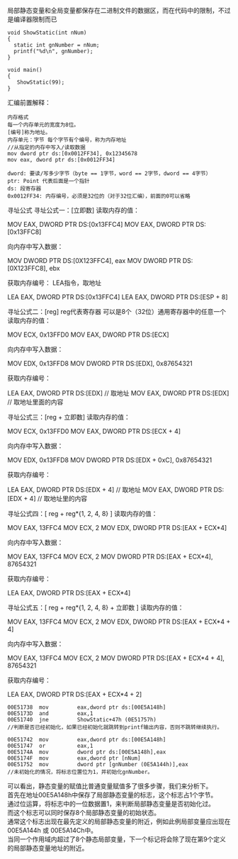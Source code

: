 局部静态变量和全局变量都保存在二进制文件的数据区，而在代码中的限制，不过是编译器限制而已  
  
    void ShowStatic(int nNum)
    {
      static int gnNumber = nNum;
      printf("%d\n", gnNumber);
    }

    void main()
    {
       ShowStatic(99);
    }
    
    
汇编前置解释：  
    
    内存格式
    每一个内存单元的宽度为8位。
    [编号]称为地址。
    内存单元：字节 每个字节有个编号，称为内存地址
    //从指定的内存中写入/读取数据
    mov dword ptr ds:[0x0012FF34], 0x12345678
    mov eax, dword ptr ds:[0x0012FF34]
    
    dword: 要读/写多少字节（byte == 1字节，word == 2字节，dword == 4字节）
    ptr: Point 代表后面是一个指针
    ds: 段寄存器
    0x0012FF34: 内存编号，必须是32位的（对于32位汇编），前面的0可以省略
寻址公式
寻址公式一：[立即数]
读取内存的值：

MOV EAX, DWORD PTR DS:[0x13FFC4]
MOV EAX, DWORD PTR DS:[0x13FFC8]

向内存中写入数据：

MOV DWORD PTR DS:[0X123FFC4], eax
MOV DWORD PTR DS:[0X123FFC8], ebx

获取内存编号： LEA指令，取地址

LEA EAX, DWORD PTR DS:[0x13FFC4]
LEA EAX, DWORD PTR DS:[ESP + 8]

寻址公式二：[reg] reg代表寄存器 可以是8个（32位）通用寄存器中的任意一个
读取内存的值：

MOV ECX, 0x13FFD0
MOV EAX, DWORD PTR DS:[ECX]

向内存中写入数据：

MOV EDX, 0x13FFD8
MOV DWORD PTR DS:[EDX], 0x87654321

获取内存编号：

LEA EAX, DWORD PTR DS:[EDX] // 取地址
MOV EAX, DWORD PTR DS:[EDX] // 取地址里面的内容

寻址公式三：[reg + 立即数]
读取内存的值：

MOV ECX, 0x13FFD0
MOV EAX, DWORD PTR DS:[ECX + 4]

向内存中写入数据：

MOV EDX, 0x13FFD8
MOV DWORD PTR DS:[EDX + 0xC], 0x87654321

获取内存编号：

LEA EAX, DWORD PTR DS:[EDX + 4] // 取地址
MOV EAX, DWORD PTR DS:[EDX + 4] // 取地址里的内容

寻址公式四：[ reg + reg*{1, 2, 4, 8} ]
读取内存的值：

MOV EAX, 13FFC4
MOV ECX, 2
MOV EDX, DWORD PTR DS:[EAX + ECX*4]

向内存中写入数据：

MOV EAX, 13FFC4
MOV ECX, 2
MOV DWORD PTR DS:[EAX + ECX*4], 87654321

获取内存编号：

LEA EAX, DWORD PTR DS:[EAX + ECX*4]

寻址公式五：[ reg + reg*{1, 2, 4, 8} + 立即数 ]
读取内存的值：

MOV EAX, 13FFC4
MOV ECX, 2
MOV EDX, DWORD PTR DS:[EAX + ECX*4 + 4]

向内存中写入数据：

MOV EAX, 13FFC4
MOV ECX, 2
MOV DWORD PTR DS:[EAX + ECX*4 + 4], 87654321

获取内存编号：

LEA EAX, DWORD PTR DS:[EAX + ECX*4 + 2]


    
    
    00E51738  mov         eax,dword ptr ds:[00E5A148h]  
    00E5173D  and         eax,1  
    00E51740  jne         ShowStatic+47h (0E51757h)  
    //判断是否已经初始化，如果已经初始化就跳转到printf输出内容，否则不跳转继续执行。  
    
    00E51742  mov         eax,dword ptr ds:[00E5A148h]  
    00E51747  or          eax,1  
    00E5174A  mov         dword ptr ds:[00E5A148h],eax  
    00E5174F  mov         eax,dword ptr [nNum]  
    00E51752  mov         dword ptr [gnNumber (0E5A144h)],eax 
    //未初始化的情况，将标志位置位为1，并初始化gnNumber。 
    
    
可以看出，静态变量的赋值比普通变量赋值多了很多步骤，我们来分析下。  
首先在地址00E5A148h中保存了局部静态变量的标志，这个标志占1个字节。  
通过位运算，将标志中的一位数据置1，来判断局部静态变量是否初始化过。  
而这个标志可以同时保存8个局部静态变量的初始状态。  
通常这个标志出现在最先定义的局部静态变量的附近，例如此例局部变量应出现在 00E5A144h 或 00E5A14Ch中。  
当同一个作用域内超过了8个静态局部变量，下一个标记将会除了现在第9个定义的局部静态变量地址的附近。  

